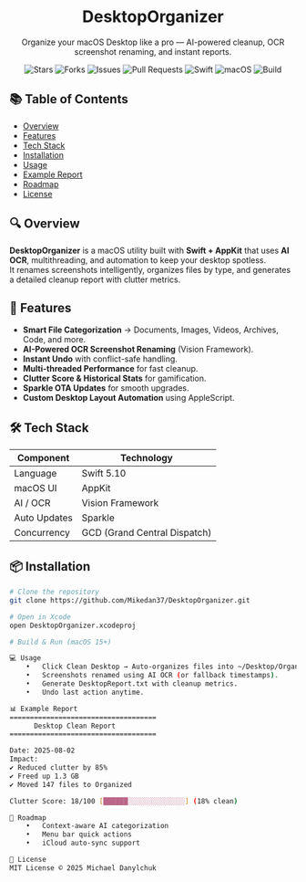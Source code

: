 
<div align="center">

# **DesktopOrganizer**
Organize your macOS Desktop like a pro — AI-powered cleanup, OCR screenshot renaming, and instant reports.

![Stars](https://img.shields.io/github/stars/Mikedan37/DesktopOrganizer?style=for-the-badge)
![Forks](https://img.shields.io/github/forks/Mikedan37/DesktopOrganizer?style=for-the-badge)
![Issues](https://img.shields.io/github/issues/Mikedan37/DesktopOrganizer?style=for-the-badge)
![Pull Requests](https://img.shields.io/github/issues-pr/Mikedan37/DesktopOrganizer?style=for-the-badge)
![Swift](https://img.shields.io/badge/Swift-5.10-orange?style=for-the-badge)
![macOS](https://img.shields.io/badge/macOS-15+-black?style=for-the-badge&logo=apple)
![Build](https://img.shields.io/badge/Build-Xcode_15-blue?style=for-the-badge)

</div>

## 📚 Table of Contents
- [Overview](#overview)
- [Features](#features)
- [Tech Stack](#tech-stack)
- [Installation](#installation)
- [Usage](#usage)
- [Example Report](#example-report)
- [Roadmap](#roadmap)
- [License](#license)

## 🔍 Overview
**DesktopOrganizer** is a macOS utility built with **Swift + AppKit** that uses **AI OCR**, multithreading, and automation to keep your desktop spotless.  
It renames screenshots intelligently, organizes files by type, and generates a detailed cleanup report with clutter metrics.

## 🚀 Features
- **Smart File Categorization** → Documents, Images, Videos, Archives, Code, and more.
- **AI-Powered OCR Screenshot Renaming** (Vision Framework).
- **Instant Undo** with conflict-safe handling.
- **Multi-threaded Performance** for fast cleanup.
- **Clutter Score & Historical Stats** for gamification.
- **Sparkle OTA Updates** for smooth upgrades.
- **Custom Desktop Layout Automation** using AppleScript.

## 🛠 Tech Stack
| Component      | Technology      |
|---------------|-----------------|
| Language      | Swift 5.10      |
| macOS UI      | AppKit          |
| AI / OCR      | Vision Framework|
| Auto Updates  | Sparkle         |
| Concurrency   | GCD (Grand Central Dispatch) |

## 📦 Installation
```bash
# Clone the repository
git clone https://github.com/Mikedan37/DesktopOrganizer.git

# Open in Xcode
open DesktopOrganizer.xcodeproj

# Build & Run (macOS 15+)

💻 Usage
	•	Click Clean Desktop → Auto-organizes files into ~/Desktop/Organized/.
	•	Screenshots renamed using AI OCR (or fallback timestamps).
	•	Generate DesktopReport.txt with cleanup metrics.
	•	Undo last action anytime.

📊 Example Report
====================================
      Desktop Clean Report
====================================

Date: 2025-08-02
Impact:
✔ Reduced clutter by 85%
✔ Freed up 1.3 GB
✔ Moved 147 files to Organized

Clutter Score: 18/100 [██████░░░░░░░░░░░░░░] (18% clean)

📌 Roadmap
	•	Context-aware AI categorization
	•	Menu bar quick actions
	•	iCloud auto-sync support

📜 License
MIT License © 2025 Michael Danylchuk
